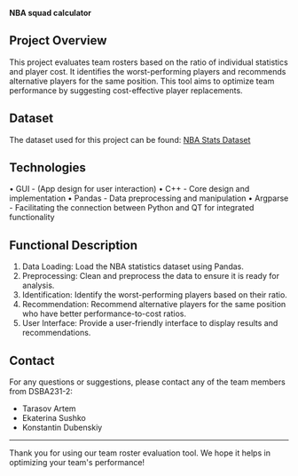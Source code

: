 **NBA squad calculator**


## Project Overview
This project evaluates team rosters based on the ratio of individual statistics and player cost. It identifies the worst-performing players and recommends alternative players for the same position. This tool aims to optimize team performance by suggesting cost-effective player replacements.


## Dataset
The dataset used for this project can be found: [NBA Stats Dataset](https://www.kaggle.com/datasets/4cf9e8ce65a339e1907aedef4cc16f5dd125bf9999b0050291b550746f53b8ac)

## Technologies
 • GUI - (App design for user interaction)
 • C++ - Core design and implementation
 • Pandas - Data preprocessing and manipulation
 • Argparse - Facilitating the connection between Python and QT for integrated functionality


## Functional Description
1. Data Loading: Load the NBA statistics dataset using Pandas.
2. Preprocessing: Clean and preprocess the data to ensure it is ready for analysis.
3. Identification: Identify the worst-performing players based on their ratio.
4. Recommendation: Recommend alternative players for the same position who have better performance-to-cost ratios.
5. User Interface: Provide a user-friendly interface to display results and recommendations.
      

## Contact
For any questions or suggestions, please contact any of the team members from DSBA231-2:
- Tarasov Artem
- Ekaterina Sushko
- Konstantin Dubenskiy

---

Thank you for using our team roster evaluation tool. We hope it helps in optimizing your team's performance!
